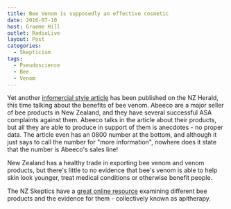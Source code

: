 ```yaml
---
title: Bee Venom is supposedly an effective cosmetic
date: 2016-07-10
host: Graeme Hill
outlet: RadioLive
layout: Post
categories:
  - Skepticism
tags:
  - Pseudoscience
  - Bee
  - Venom
---
```


Yet another [infomercial style article](http://www.nzherald.co.nz/news/article.cfm?c_id=1503708&objectid=11668334) has been published on the NZ Herald, this time talking about the benefits of bee venom. Abeeco are a major seller of bee products in New Zealand, and they have several successful ASA complaints against them. Abeeco talks in the article about their products, but all they are able to produce in support of them is anecdotes - no proper data. The article even has an 0800 number at the bottom, and although it just says to call the number for "more information", nowhere does it state that the number is Abeeco's sales line!

<!-- more -->

New Zealand has a healthy trade in exporting bee venom and venom products, but there's little to no evidence that bee's venom is able to help skin look younger, treat medical conditions or otherwise benefit people.

The NZ Skeptics have a [great online resource](http://skeptics.nz/resources/bee) examining different bee products and the evidence for them - collectively known as apitherapy.
